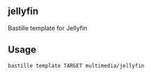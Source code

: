 ## jellyfin
Bastille template for Jellyfin

## Usage
```shell
bastille template TARGET multimedia/jellyfin
```
